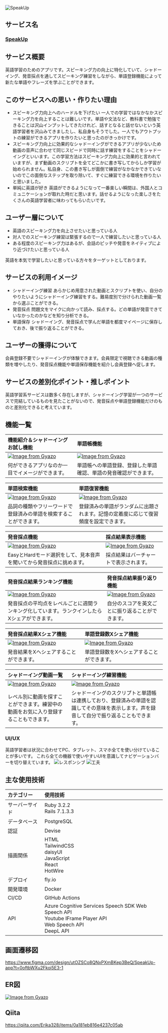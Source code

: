 ![SpeakUp](./app/assets/images/Xcard.png)

## サービス名
### [SpeakUp](https://speakup-app.com/)

## サービス概要
英語学習のためのアプリです。スピーキング力の向上に特化していて、シャドーイング、発音採点を通してスピーキング練習をしながら、単語登録機能によって新たな単語やフレーズを学ぶことができます。

## このサービスへの思い・作りたい理由
- スピーキング力向上へのハードルを下げたい
  一人での学習ではなかなかスピーキング力を向上することは難しいです。単語や文法など、教科書で勉強できることは沢山インプットしてきたけれど、話すとなると話せないという英語学習者を沢山みてきましたし、私自身もそうでした。一人でもアウトプットの練習ができるアプリを作りたいと思ったのがきっかけです。
- スピーキング力向上に効果的なシャドーイングができるアプリが少ないため
  動画の音声に合わせて同じスピードで同時に話す練習をすることをシャドーイングといいます。この学習方法はスピーキング力向上に効果的と言われていますが、まず動画のスクリプトを全てどこかに書き写してからしか学習が始められません。私自身、この書き写しが面倒で練習がなかなかできていないのでこの面倒なステップを取り除いて、すぐに練習できる環境を作りたいと思いました。
- 単純に英語が好き
  英語ができるようになって一番楽しい瞬間は、外国人とコミュニケーションが取れた時だと思います。話せるようになった楽しさをたくさんの英語学習者に味わってもらいたいです。

## ユーザー層について
- 英語のスピーキング力を向上させたいと思っている人
- 対人でのスピーキング練習は緊張するので一人で練習したいと思っている人
- ある程度のスピーキング力はあるが、会話のピッチや発音をネイティブにより近づけたいと思っている人

英語を本気で学習したいと思っている方々をターゲットとしております。

## サービスの利用イメージ
- シャドーイング練習
  あらかじめ用意された動画とスクリプトを使い、自分のやりたいようにシャドーイング練習をする。難易度別で分けられた動画一覧から選ぶことができる。
- 発音採点
  問題文をマイクに向かって読み、採点する。どの単語が発音できていなかったのかなどを知り分析できる。
- 単語保存
  シャドーイング、発音採点で学んだ単語を都度マイページに保存しておき、後で振り返ることができる。

## ユーザーの獲得について
会員登録不要でシャドーイングが体験できます。会員限定で視聴できる動画の種類を増やしたり、発音採点機能や単語保存機能を紹介し会員登録へ促します。

## サービスの差別化ポイント・推しポイント
英語学習系サービスは数多く存在しますが、シャドーイング学習が一つのサービスで完結しているものを見たことがないので、発音採点や単語登録機能だけのものと差別化できると考えています。

## 機能一覧
|機能紹介＆シャドーイングお試し機能|単語帳機能|
|:-------------|:-------------|
|[![Image from Gyazo](https://i.gyazo.com/d1f2c58fedc77049e1467d13c4e1e87a.gif)](https://gyazo.com/d1f2c58fedc77049e1467d13c4e1e87a)|[![Image from Gyazo](https://i.gyazo.com/2b8af6d26d4fc9dadbacb1ea060bbe05.gif)](https://gyazo.com/2b8af6d26d4fc9dadbacb1ea060bbe05)|
|何ができるアプリなのか一目でイメージができます。|単語帳への単語登録、登録した単語確認、単語の発音確認ができます。|

|単語検索機能|単語復習機能|
|:-------------|:-------------|
|[![Image from Gyazo](https://i.gyazo.com/a6519f483b9d72994d6ad4fb3ead90ea.gif)](https://gyazo.com/a6519f483b9d72994d6ad4fb3ead90ea)|[![Image from Gyazo](https://i.gyazo.com/f779ef75b462b26c1086bb99c798c3d4.gif)](https://gyazo.com/f779ef75b462b26c1086bb99c798c3d4)|
|品詞の種類やフリーワードで登録済みの単語を検索することができます。|登録済みの単語がランダムに出題されます。記憶の定着度に応じて復習頻度を設定できます。|

|発音採点機能|採点結果表示機能|
|:-------------|:-------------|
|[![Image from Gyazo](https://i.gyazo.com/ca08f2f18c5fbd29fb139b1cfd46c2b6.gif)](https://gyazo.com/ca08f2f18c5fbd29fb139b1cfd46c2b6)|[![Image from Gyazo](https://i.gyazo.com/1edebca08ee977cb77a8393595ae07f0.gif)](https://gyazo.com/1edebca08ee977cb77a8393595ae07f0)|
|EasyとHardモード選択をして、見本音声を聞いてから発音採点に挑めます。|採点結果はバーチャートで表示されます。|

|発音採点結果ランキング機能|発音採点結果振り返り機能|
|:-------------|:-------------|
|[![Image from Gyazo](https://i.gyazo.com/b8eaeab9e2c7429bc2cc934da07013e4.gif)](https://gyazo.com/b8eaeab9e2c7429bc2cc934da07013e4)|[![Image from Gyazo](https://i.gyazo.com/21f5257d1af5cee16afa2fe014e3e477.gif)](https://gyazo.com/21f5257d1af5cee16afa2fe014e3e477)|
|発音採点の平均点をレベルごとに週間ランキング化しています。ランクインしたらXシェアができます。|自分のスコアを英文ごとに振り返ることができます。|

|発音採点結果Xシェア機能|単語登録数Xシェア機能|
|:-------------|:-------------|
|[![Image from Gyazo](https://i.gyazo.com/7d73abb44d66360c9cd15025cea4a94b.gif)](https://gyazo.com/7d73abb44d66360c9cd15025cea4a94b)|[![Image from Gyazo](https://i.gyazo.com/01e4107256f0af1ca7ec16fb652e66d3.gif)](https://gyazo.com/01e4107256f0af1ca7ec16fb652e66d3)|
|発音結果をXへシェアすることができます。|単語登録数をXへシェアすることができます。|

|シャドーイング動画一覧|シャドーイング練習機能|
|:-------------|:-------------|
|[![Image from Gyazo](https://i.gyazo.com/cdcb4997f6dec701396fed5fd18daa83.gif)](https://gyazo.com/cdcb4997f6dec701396fed5fd18daa83)|[![Image from Gyazo](https://i.gyazo.com/9abef2127529547cf420df730c74bc37.gif)](https://gyazo.com/9abef2127529547cf420df730c74bc37)|
|レベル別に動画を探すことができます。練習中の動画をお気に入り登録することもできます。|シャドーイングのスクリプトと単語帳は連携しており、登録済みの単語を認識してその意味を表示します。声を録音して自分で振り返ることもできます。|

### UI/UX
英語学習者は状況に合わせてPC、タブレット、スマホ全てを使い分けていることが多いです。
これら全ての機器で使いやすいUIを意識してナビゲーションバーを切り替えています。
![レスポンシブ](./app/assets/images/4.png)
![工夫](./app/assets/images/9.png)

## 主な使用技術
|カテゴリー|使用技術| 
|:--|:--|
|サーバーサイド|Ruby 3.2.2 <br> Rails 7.1.3.3|
|データベース|PostgreSQL|
|認証|Devise|
|描画関係|HTML <br> TailwindCSS <br> daisyUI <br> JavaScript <br> React <br> HotWire|
|デプロイ|fly.io|
|開発環境|Docker|
|CI/CD|GitHub Actions|
|API|Azure Cognitive Services Speech SDK Web Speech API <br> Youtube IFrame Player API <br> Web Speech API <br> DeepL API|

## 画面遷移図
https://www.figma.com/design/utOZSCo8QNxPXmBKep3BeQ/SpeakUp-app?t=0oftbWXu2Fkoi5E3-1

## ER図
[![Image from Gyazo](https://i.gyazo.com/b08fee59afedd98b1f4b1ed474def93c.png)](https://gyazo.com/b08fee59afedd98b1f4b1ed474def93c)

## Qiita
https://qiita.com/Erika328/items/0a181eb816e4237c05ab